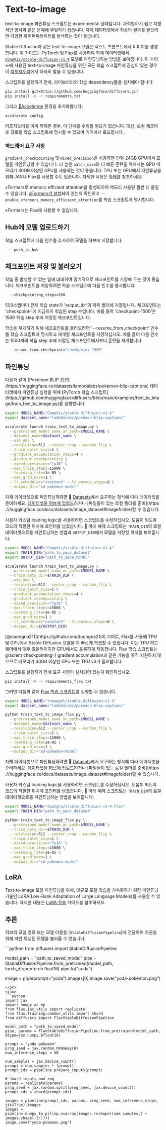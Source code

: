 <!--Copyright 2024 The HuggingFace Team. All rights reserved.

Licensed under the Apache License, Version 2.0 (the "License"); you may not use this file except in compliance with
the License. You may obtain a copy of the License at

http://www.apache.org/licenses/LICENSE-2.0

Unless required by applicable law or agreed to in writing, software distributed under the License is distributed on
an "AS IS" BASIS, WITHOUT WARRANTIES OR CONDITIONS OF ANY KIND, either express or implied. See the License for the
specific language governing permissions and limitations under the License.
-->


# Text-to-image

<Tip warning={true}>

text-to-image 파인튜닝 스크립트는 experimental 상태입니다. 과적합하기 쉽고 치명적인 망각과 같은 문제에 부딪히기 쉽습니다. 자체 데이터셋에서 최상의 결과를 얻으려면 다양한 하이퍼파라미터를 탐색하는 것이 좋습니다.

</Tip>

Stable Diffusion과 같은 text-to-image 모델은 텍스트 프롬프트에서 이미지를 생성합니다. 이 가이드는 PyTorch 및 Flax를 사용하여 자체 데이터셋에서 [`CompVis/stable-diffusion-v1-4`](https://huggingface.co/CompVis/stable-diffusion-v1-4) 모델로 파인튜닝하는 방법을 보여줍니다. 이 가이드에 사용된 text-to-image 파인튜닝을 위한 모든 학습 스크립트에 관심이 있는 경우 이 [리포지토리](https://github.com/huggingface/diffusers/tree/main/examples/text_to_image)에서 자세히 찾을 수 있습니다.

스크립트를 실행하기 전에, 라이브러리의 학습 dependency들을 설치해야 합니다:

```bash
pip install git+https://github.com/huggingface/diffusers.git
pip install -U -r requirements.txt
```

그리고 [🤗Accelerate](https://github.com/huggingface/accelerate/) 환경을 초기화합니다:

```bash
accelerate config
```

리포지토리를 이미 복제한 경우, 이 단계를 수행할 필요가 없습니다. 대신, 로컬 체크아웃 경로를 학습 스크립트에 명시할 수 있으며 거기에서 로드됩니다.

### 하드웨어 요구 사항

`gradient_checkpointing` 및 `mixed_precision`을 사용하면 단일 24GB GPU에서 모델을 파인튜닝할 수 있습니다. 더 높은 `batch_size`와 더 빠른 훈련을 위해서는 GPU 메모리가 30GB 이상인 GPU를 사용하는 것이 좋습니다. TPU 또는 GPU에서 파인튜닝을 위해 JAX나 Flax를 사용할 수도 있습니다. 자세한 내용은 [아래](#flax-jax-finetuning)를 참조하세요.

xFormers로 memory efficient attention을 활성화하여 메모리 사용량 훨씬 더 줄일 수 있습니다. [xFormers가 설치](./optimization/xformers)되어 있는지 확인하고 `--enable_xformers_memory_efficient_attention`를 학습 스크립트에 명시합니다.

xFormers는 Flax에 사용할 수 없습니다.

## Hub에 모델 업로드하기

학습 스크립트에 다음 인수를 추가하여 모델을 허브에 저장합니다:

```bash
  --push_to_hub
```


## 체크포인트 저장 및 불러오기

학습 중 발생할 수 있는 일에 대비하여 정기적으로 체크포인트를 저장해 두는 것이 좋습니다. 체크포인트를 저장하려면 학습 스크립트에 다음 인수를 명시합니다.

```bash
  --checkpointing_steps=500
```

500스텝마다 전체 학습 state가 'output_dir'의 하위 폴더에 저장됩니다. 체크포인트는 'checkpoint-'에 지금까지 학습된 step 수입니다. 예를 들어 'checkpoint-1500'은 1500 학습 step 후에 저장된 체크포인트입니다.

학습을 재개하기 위해 체크포인트를 불러오려면 '--resume_from_checkpoint' 인수를 학습 스크립트에 명시하고 재개할 체크포인트를 지정하십시오. 예를 들어 다음 인수는 1500개의 학습 step 후에 저장된 체크포인트에서부터 훈련을 재개합니다.

```bash
  --resume_from_checkpoint="checkpoint-1500"
```

## 파인튜닝

<frameworkcontent>
<pt>
다음과 같이 [Pokémon BLIP 캡션](https://huggingface.co/datasets/lambdalabs/pokemon-blip-captions) 데이터셋에서 파인튜닝 실행을 위해 [PyTorch 학습 스크립트](https://github.com/huggingface/diffusers/blob/main/examples/text_to_image/train_text_to_image.py)를 실행합니다:


```bash
export MODEL_NAME="CompVis/stable-diffusion-v1-4"
export dataset_name="lambdalabs/pokemon-blip-captions"

accelerate launch train_text_to_image.py \
  --pretrained_model_name_or_path=$MODEL_NAME \
  --dataset_name=$dataset_name \
  --use_ema \
  --resolution=512 --center_crop --random_flip \
  --train_batch_size=1 \
  --gradient_accumulation_steps=4 \
  --gradient_checkpointing \
  --mixed_precision="fp16" \
  --max_train_steps=15000 \
  --learning_rate=1e-05 \
  --max_grad_norm=1 \
  --lr_scheduler="constant" --lr_warmup_steps=0 \
  --output_dir="sd-pokemon-model" 
```

자체 데이터셋으로 파인튜닝하려면 🤗 [Datasets](https://huggingface.co/docs/datasets/index)에서 요구하는 형식에 따라 데이터셋을 준비하세요. [데이터셋을 허브에 업로드](https://huggingface.co/docs/datasets/image_dataset#upload-dataset-to-the-hub)하거나 [파일들이 있는 로컬 폴더를 준비](https ://huggingface.co/docs/datasets/image_dataset#imagefolder)할 수 있습니다.

사용자 커스텀 loading logic을 사용하려면 스크립트를 수정하십시오. 도움이 되도록 코드의 적절한 위치에 포인터를 남겼습니다. 🤗 아래 예제 스크립트는 `TRAIN_DIR`의 로컬 데이터셋으로를 파인튜닝하는 방법과 `OUTPUT_DIR`에서 모델을 저장할 위치를 보여줍니다:


```bash
export MODEL_NAME="CompVis/stable-diffusion-v1-4"
export TRAIN_DIR="path_to_your_dataset"
export OUTPUT_DIR="path_to_save_model"

accelerate launch train_text_to_image.py \
  --pretrained_model_name_or_path=$MODEL_NAME \
  --train_data_dir=$TRAIN_DIR \
  --use_ema \
  --resolution=512 --center_crop --random_flip \
  --train_batch_size=1 \
  --gradient_accumulation_steps=4 \
  --gradient_checkpointing \
  --mixed_precision="fp16" \
  --max_train_steps=15000 \
  --learning_rate=1e-05 \
  --max_grad_norm=1 \
  --lr_scheduler="constant" --lr_warmup_steps=0 \
  --output_dir=${OUTPUT_DIR}
```

</pt>
<jax>
[@duongna211](https://github.com/duongna21)의 기여로, Flax를 사용해 TPU 및 GPU에서 Stable Diffusion 모델을 더 빠르게 학습할 수 있습니다. 이는 TPU 하드웨어에서 매우 효율적이지만 GPU에서도 훌륭하게 작동합니다. Flax 학습 스크립트는 gradient checkpointing나 gradient accumulation과 같은 기능을 아직 지원하지 않으므로 메모리가 30GB 이상인 GPU 또는 TPU v3가 필요합니다.

스크립트를 실행하기 전에 요구 사항이 설치되어 있는지 확인하십시오:

```bash
pip install -U -r requirements_flax.txt
```

그러면 다음과 같이 [Flax 학습 스크립트](https://github.com/huggingface/diffusers/blob/main/examples/text_to_image/train_text_to_image_flax.py)를 실행할 수 있습니다.

```bash
export MODEL_NAME="runwayml/stable-diffusion-v1-5"
export dataset_name="lambdalabs/pokemon-blip-captions"

python train_text_to_image_flax.py \
  --pretrained_model_name_or_path=$MODEL_NAME \
  --dataset_name=$dataset_name \
  --resolution=512 --center_crop --random_flip \
  --train_batch_size=1 \
  --max_train_steps=15000 \
  --learning_rate=1e-05 \
  --max_grad_norm=1 \
  --output_dir="sd-pokemon-model" 
```

자체 데이터셋으로 파인튜닝하려면 🤗 [Datasets](https://huggingface.co/docs/datasets/index)에서 요구하는 형식에 따라 데이터셋을 준비하세요. [데이터셋을 허브에 업로드](https://huggingface.co/docs/datasets/image_dataset#upload-dataset-to-the-hub)하거나 [파일들이 있는 로컬 폴더를 준비](https ://huggingface.co/docs/datasets/image_dataset#imagefolder)할 수 있습니다.

사용자 커스텀 loading logic을 사용하려면 스크립트를 수정하십시오. 도움이 되도록 코드의 적절한 위치에 포인터를 남겼습니다. 🤗 아래 예제 스크립트는 `TRAIN_DIR`의 로컬 데이터셋으로를 파인튜닝하는 방법을 보여줍니다:

```bash
export MODEL_NAME="duongna/stable-diffusion-v1-4-flax"
export TRAIN_DIR="path_to_your_dataset"

python train_text_to_image_flax.py \
  --pretrained_model_name_or_path=$MODEL_NAME \
  --train_data_dir=$TRAIN_DIR \
  --resolution=512 --center_crop --random_flip \
  --train_batch_size=1 \
  --mixed_precision="fp16" \
  --max_train_steps=15000 \
  --learning_rate=1e-05 \
  --max_grad_norm=1 \
  --output_dir="sd-pokemon-model"
```
</jax>
</frameworkcontent>

## LoRA

Text-to-image 모델 파인튜닝을 위해, 대규모 모델 학습을 가속화하기 위한 파인튜닝 기술인 LoRA(Low-Rank Adaptation of Large Language Models)를 사용할 수 있습니다. 자세한 내용은 [LoRA 학습](lora#text-to-image) 가이드를 참조하세요.

## 추론

허브의 모델 경로 또는 모델 이름을 [`StableDiffusionPipeline`]에 전달하여 추론을 위해 파인 튜닝된 모델을 불러올 수 있습니다:

<frameworkcontent>
<pt>
```python
from diffusers import StableDiffusionPipeline

model_path = "path_to_saved_model"
pipe = StableDiffusionPipeline.from_pretrained(model_path, torch_dtype=torch.float16)
pipe.to("cuda")

image = pipe(prompt="yoda").images[0]
image.save("yoda-pokemon.png")
```
</pt>
<jax>
```python
import jax
import numpy as np
from flax.jax_utils import replicate
from flax.training.common_utils import shard
from diffusers import FlaxStableDiffusionPipeline

model_path = "path_to_saved_model"
pipe, params = FlaxStableDiffusionPipeline.from_pretrained(model_path, dtype=jax.numpy.bfloat16)

prompt = "yoda pokemon"
prng_seed = jax.random.PRNGKey(0)
num_inference_steps = 50

num_samples = jax.device_count()
prompt = num_samples * [prompt]
prompt_ids = pipeline.prepare_inputs(prompt)

# shard inputs and rng
params = replicate(params)
prng_seed = jax.random.split(prng_seed, jax.device_count())
prompt_ids = shard(prompt_ids)

images = pipeline(prompt_ids, params, prng_seed, num_inference_steps, jit=True).images
images = pipeline.numpy_to_pil(np.asarray(images.reshape((num_samples,) + images.shape[-3:])))
image.save("yoda-pokemon.png")
```
</jax>
</frameworkcontent>